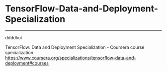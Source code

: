 # TensorFlow-Data-and-Deployment-Specialization
*************************************************************

ddddkui





TensorFlow: Data and Deployment Specialization - Coursera course specialization   
https://www.coursera.org/specializations/tensorflow-data-and-deployment#courses


